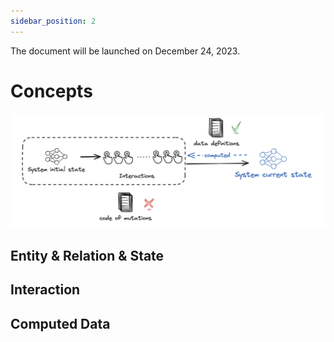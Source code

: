 ```yaml
---
sidebar_position: 2
---
```


The document will be launched on December 24, 2023.


# Concepts

![](../static/img/concepts-1.png)

## Entity & Relation & State

## Interaction

## Computed Data

